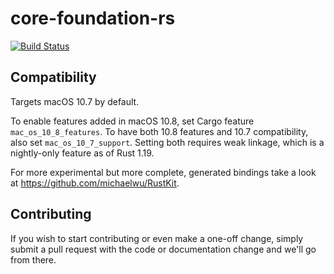 # core-foundation-rs

[![Build Status](https://travis-ci.com/servo/core-foundation-rs.svg?branch=master)](https://travis-ci.com/servo/core-foundation-rs)

## Compatibility

Targets macOS 10.7 by default.

To enable features added in macOS 10.8, set Cargo feature `mac_os_10_8_features`. To have both 10.8 features and 10.7 compatibility, also set `mac_os_10_7_support`. Setting both requires weak linkage, which is a nightly-only feature as of Rust 1.19.

For more experimental but more complete, generated bindings take a look at https://github.com/michaelwu/RustKit.

## Contributing

If you wish to start contributing or even make a one-off change, simply submit a pull request with the code or documentation change and we'll go from there.
